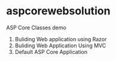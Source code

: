 # aspcorewebsolution
ASP Core Classes demo
1. Buliding Web application using Razor
2. Buliding Web Application Using MVC
3. Default ASP Core Application
